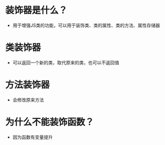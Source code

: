 # 装饰器是什么？
- 用于增强JS类的功能，可以用于装饰类、类的属性、类的方法、属性存储器
# 类装饰器
- 可以返回一个新的类，取代原来的类，也可以不返回值
# 方法装饰器
- 会修改原来方法
# 为什么不能装饰函数？
- 因为函数有变量提升
